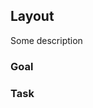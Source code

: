 <script>
  import Exercise from '$lib/components/Exercise.svelte';
  import Solution from '$lib/components/Solution.svelte';
  import Layout from '$lib/excercises/301-layout/App.svelte';
</script>

## Layout

Some description

### Goal

<Layout />

### Task

<Exercise id="4f95fc05ff2b4484b691cd80005ad43b" /> 

<Solution id="08936b3310d94cb09294c2fd1f80fbb9" />

